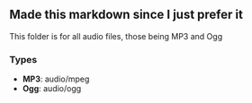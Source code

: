## Made this markdown since I just prefer it

This folder is for all audio files, those being MP3 and Ogg
### Types
* **MP3**:
audio/mpeg
* **Ogg**:
audio/ogg